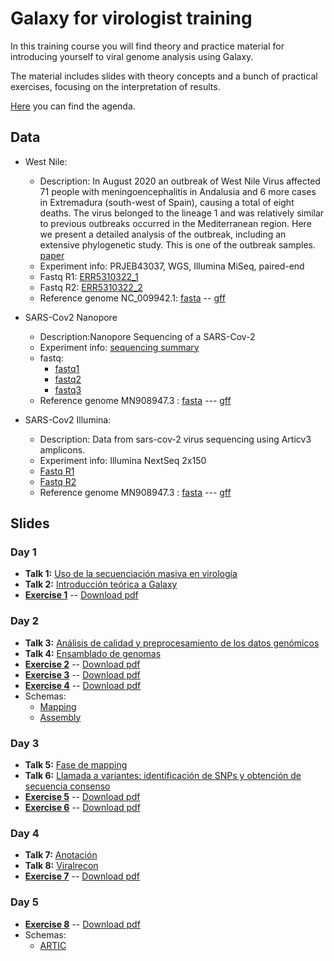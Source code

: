 # Galaxy for virologist training
In this training course you will find theory and practice material for introducing yourself to viral genome analysis using Galaxy.

The material includes slides with theory concepts and a bunch of practical exercises, focusing on the interpretation of results.

[Here](slides/programa_virus-galaxy-ISCIII_2023_1week.pdf) you can find the agenda.

## Data

- West Nile:
    - Description: In August 2020 an outbreak of West Nile Virus affected 71 people with meningoencephalitis in Andalusia and 6 more cases in Extremadura (south-west of Spain), causing a total of eight deaths. The virus belonged to the lineage 1 and was relatively similar to previous outbreaks occurred in the Mediterranean region. Here we present a detailed analysis of the outbreak, including an extensive phylogenetic study. This is one of the outbreak samples. [paper](https://pubmed.ncbi.nlm.nih.gov/34063166/)
    - Experiment info: PRJEB43037, WGS, Illumina MiSeq, paired-end
    - Fastq R1: [ERR5310322_1](https://ftp.sra.ebi.ac.uk/vol1/fastq/ERR531/002/ERR5310322/ERR5310322_1.fastq.gz)
    - Fastq R2: [ERR5310322_2](https://ftp.sra.ebi.ac.uk/vol1/fastq/ERR531/002/ERR5310322/ERR5310322_2.fastq.gz)
    - Reference genome NC_009942.1: [fasta](https://ftp.ncbi.nlm.nih.gov/genomes/all/GCF/000/875/385/GCF_000875385.1_ViralProj30293/GCF_000875385.1_ViralProj30293_genomic.fna.gz) -- [gff](https://ftp.ncbi.nlm.nih.gov/genomes/all/GCF/000/875/385/GCF_000875385.1_ViralProj30293/GCF_000875385.1_ViralProj30293_genomic.gff.gz)

- SARS-Cov2 Nanopore
    - Description:Nanopore Sequencing of a SARS-Cov-2 
    - Experiment info: [sequencing summary](https://github.com/nf-core/test-datasets/blob/viralrecon/nanopore/minion/sequencing_summary.txt)
    - fastq: 
        - [fastq1](https://github.com/nf-core/test-datasets/blob/viralrecon/nanopore/minion/fastq_pass/barcode01/FAO93606_pass_barcode01_7650855b_0.fastq)
        - [fastq2](https://github.com/nf-core/test-datasets/blob/viralrecon/nanopore/minion/fastq_pass/barcode01/FAO93606_pass_barcode01_7650855b_1.fastq)
        - [fastq3](https://github.com/nf-core/test-datasets/blob/viralrecon/nanopore/minion/fastq_pass/barcode01/FAO93606_pass_barcode01_7650855b_2.fastq)
    - Reference genome MN908947.3 : [fasta](https://ftp.ncbi.nlm.nih.gov/genomes/all/GCA/009/858/895/GCA_009858895.3_ASM985889v3/GCA_009858895.3_ASM985889v3_genomic.fna.gz) --- [gff](https://ftp.ncbi.nlm.nih.gov/genomes/all/GCA/009/858/895/GCA_009858895.3_ASM985889v3/GCA_009858895.3_ASM985889v3_genomic.gff.gz)

- SARS-Cov2 Illumina:
    - Description: Data from sars-cov-2 virus sequencing using Articv3 amplicons.
    - Experiment info: Illumina NextSeq 2x150
    - [Fastq R1](https://zenodo.org/record/5718923/files/SARSCOV2-1_R1.fastq?download=1)
    - [Fastq R2](https://zenodo.org/record/5718923/files/SARSCOV2-1_R2.fastq?download=1)
    - Reference genome MN908947.3 : [fasta](https://ftp.ncbi.nlm.nih.gov/genomes/all/GCA/009/858/895/GCA_009858895.3_ASM985889v3/GCA_009858895.3_ASM985889v3_genomic.fna.gz) --- [gff](https://ftp.ncbi.nlm.nih.gov/genomes/all/GCA/009/858/895/GCA_009858895.3_ASM985889v3/GCA_009858895.3_ASM985889v3_genomic.gff.gz)

## Slides

### Day 1

- **Talk 1:** [Uso de la secuenciación masiva en virología](slides/20221114_2ED_curso_galaxy.virus_session1.1_Introduccion_ICuesta.pdf)
- **Talk 2:** [Introducción teórica a Galaxy](slides/02_introduction_galaxy.pdf)
- [**Exercise 1**](exercises/01_introduction_to_galaxy.md) -- [Download pdf](exercises/01_introduction_to_galaxy.pdf)

### Day 2

- **Talk 3:** [Análisis de calidad y preprocesamiento de los datos genómicos](slides/03_quality_preprocessing.pdf)
- **Talk 4:** [Ensamblado de genomas](slides/20221115_2ED_curso_galaxy.virus_session2.3_assembly_ICuesta.pdf)
- [**Exercise 2**](exercises/02_quality.md) -- [Download pdf](exercises/02_quality.pdf)
- [**Exercise 3**](exercises/04_assembly_illumina.md) -- [Download pdf](exercises/04_assembly_illumina.pdf)
- [**Exercise 4**](exercises/05_assembly_nanopore.md) -- [Download pdf](exercises/05_assembly_nanopore.pdf)
- Schemas:
    - [Mapping](slides/io_workflow_mapping.pdf)
    - [Assembly](slides/io_workflow_assembly.pdf)

### Day 3

- **Talk 5:** [Fase de mapping](slides/curso_ViralGalaxy_session_Mapping.pdf)
- **Talk 6:** [Llamada a variantes: identificación de SNPs y obtención de secuencia consenso](slides/curso_ViralGalaxy_session_VariantCallingConsensus.pdf)
- [**Exercise 5**](exercises/03_mapping.md) -- [Download pdf](exercises/03_mapping.pdf)
- [**Exercise 6**](exercises/06_variant_calling_illumina.md) -- [Download pdf](exercises/06_variant_calling_illumina.pdf)

### Day 4
- **Talk 7:** [Anotación](slides/20221117_2ED_curso_galaxy.virus_session4.1_annotation_ICuesta.pdf)
- **Talk 8:** [Viralrecon](slides/08_viralrecon.pdf)
- [**Exercise 7**](exercises/07_anotation.md) -- [Download pdf](exercises/07_anotation.pdf)


### Day 5
- [**Exercise 8**](exercises/08_viralrecon.md) -- [Download pdf](exercises/08_viralrecon.pdf)
- Schemas:
    - [ARTIC](slides/io_workflow_ARTIC.pdf)
